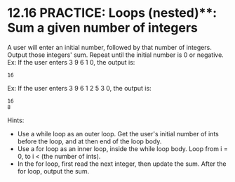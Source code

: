 # 12.16 PRACTICE: Loops (nested)**: Sum a given number of integers
A user will enter an initial number, followed by that number of integers. Output those integers' sum. Repeat until the initial number is 0 or negative. Ex: If the user enters 3 9 6 1 0, the output is:

```
16
```
Ex: If the user enters 3 9 6 1 2 5 3 0, the output is:

```
16
8
```
Hints:
* Use a while loop as an outer loop. Get the user's initial number of ints before the loop, and at then end of the loop body.
* Use a for loop as an inner loop, inside the while loop body. Loop from i = 0, to i < (the number of ints).
* In the for loop, first read the next integer, then update the sum. After the for loop, output the sum.